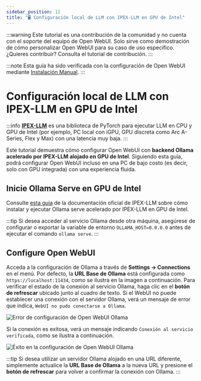 ```yaml
---
sidebar_position: 11
title: "🖥️ Configuración local de LLM con IPEX-LLM en GPU de Intel"
---
```


:::warning
Este tutorial es una contribución de la comunidad y no cuenta con el soporte del equipo de Open WebUI. Solo sirve como demostración de cómo personalizar Open WebUI para su caso de uso específico. ¿Quieres contribuir? Consulta el tutorial de contribución.
:::

:::note
Esta guía ha sido verificada con la configuración de Open WebUI mediante [Instalación Manual](/getting-started/index.md).
:::

# Configuración local de LLM con IPEX-LLM en GPU de Intel

:::info
[**IPEX-LLM**](https://github.com/intel-analytics/ipex-llm) es una biblioteca de PyTorch para ejecutar LLM en CPU y GPU de Intel (por ejemplo, PC local con iGPU, GPU discreta como Arc A-Series, Flex y Max) con una latencia muy baja.
:::

Este tutorial demuestra cómo configurar Open WebUI con **backend Ollama acelerado por IPEX-LLM alojado en GPU de Intel**. Siguiendo esta guía, podrá configurar Open WebUI incluso en una PC de bajo costo (es decir, solo con GPU integrada) con una experiencia fluida.

## Inicie Ollama Serve en GPU de Intel

Consulte [esta guía](https://ipex-llm.readthedocs.io/en/latest/doc/LLM/Quickstart/ollama_quickstart.html) de la documentación oficial de IPEX-LLM sobre cómo instalar y ejecutar Ollama serve acelerado por IPEX-LLM en GPU de Intel.

:::tip
Si desea acceder al servicio Ollama desde otra máquina, asegúrese de configurar o exportar la variable de entorno `OLLAMA_HOST=0.0.0.0` antes de ejecutar el comando `ollama serve`.
:::

## Configure Open WebUI

Acceda a la configuración de Ollama a través de **Settings -> Connections** en el menú. Por defecto, la **URL Base de Ollama** está configurada como `https://localhost:11434`, como se ilustra en la imagen a continuación. Para verificar el estado de la conexión al servicio Ollama, haga clic en el **botón de refrescar** ubicado junto al cuadro de texto. Si el WebUI no puede establecer una conexión con el servidor Ollama, verá un mensaje de error que indica, `WebUI no pudo conectarse a Ollama`.

![Error de configuración de Open WebUI Ollama](https://llm-assets.readthedocs.io/en/latest/_images/open_webui_settings_0.png)

Si la conexión es exitosa, verá un mensaje indicando `Conexión al servicio verificada`, como se ilustra a continuación.

![Éxito en la configuración de Open WebUI Ollama](https://llm-assets.readthedocs.io/en/latest/_images/open_webui_settings.png)

:::tip
Si desea utilizar un servidor Ollama alojado en una URL diferente, simplemente actualice la **URL Base de Ollama** a la nueva URL y presione el **botón de refrescar** para volver a confirmar la conexión con Ollama.
:::
